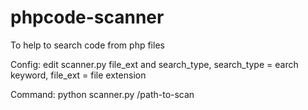 # phpcode-scanner
To help to search code from php files

Config:
edit scanner.py file_ext and search_type,
search_type = earch keyword,
file_ext = file extension

Command:
python scanner.py /path-to-scan

